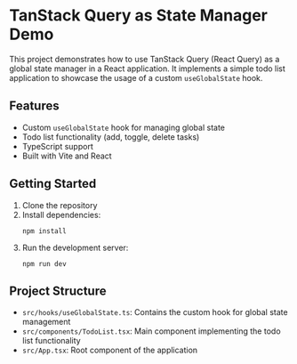 # TanStack Query as State Manager Demo

This project demonstrates how to use TanStack Query (React Query) as a global state manager in a React application. It implements a simple todo list application to showcase the usage of a custom `useGlobalState` hook.

## Features

- Custom `useGlobalState` hook for managing global state
- Todo list functionality (add, toggle, delete tasks)
- TypeScript support
- Built with Vite and React

## Getting Started

1. Clone the repository
2. Install dependencies:
   ```
   npm install
   ```
3. Run the development server:
   ```
   npm run dev
   ```

## Project Structure

- `src/hooks/useGlobalState.ts`: Contains the custom hook for global state management
- `src/components/TodoList.tsx`: Main component implementing the todo list functionality
- `src/App.tsx`: Root component of the application
